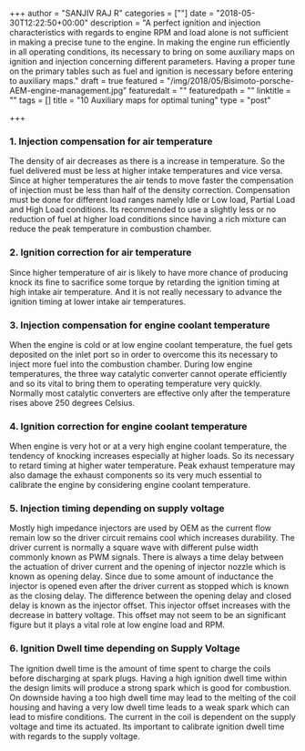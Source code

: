 +++
author = "SANJIV RAJ R"
categories = [""]
date = "2018-05-30T12:22:50+00:00"
description = "A perfect ignition and injection characteristics with regards to engine RPM and load alone is not sufficient in making a precise tune to the engine. In making the engine run efficiently in all operating conditions, its necessary to bring on some auxiliary maps on ignition and injection concerning different parameters. Having a proper tune on the primary tables such as fuel and ignition is necessary before entering to auxiliary maps."
draft = true
featured = "/img/2018/05/Bisimoto-porsche-AEM-engine-management.jpg"
featuredalt = ""
featuredpath = ""
linktitle = ""
tags = []
title = "10 Auxiliary maps for optimal tuning"
type = "post"

+++
### 1. Injection compensation for air temperature

The density of air decreases as there is a increase in temperature. So the fuel delivered must be less at higher intake temperatures and vice versa. Since at higher temperatures the air tends to move faster the compensation of injection must be less than half of the density correction. Compensation must be done for different load ranges namely Idle or Low load, Partial Load and High Load conditions. Its recommended to use a slightly less or no reduction of fuel at higher load conditions since having a rich mixture can reduce the peak temperature in combustion chamber.

### 2. Ignition correction for air temperature

Since higher temperature of air is likely to have more chance of producing knock its fine to sacrifice some torque by retarding the ignition timing at high intake air temperature. And it is not really necessary to advance the ignition timing at lower intake air temperatures.

### 3. Injection compensation for engine coolant temperature

When the engine is cold or at low engine coolant temperature, the fuel gets deposited on the inlet port so in order to overcome this its necessary to inject more fuel into the combustion chamber. During low engine temperatures, the three way catalytic converter cannot operate efficiently and so its vital to bring them to operating temperature very quickly. Normally most catalytic converters are effective only after the temperature rises above 250 degrees Celsius.

### 4. Ignition correction for engine coolant temperature

When engine is very hot or at a very high engine coolant temperature, the tendency of knocking increases especially at higher loads. So its necessary to retard timing at higher water temperature. Peak exhaust temperature may also damage the exhaust components so its very much essential to calibrate the engine by considering engine coolant temperature.

### 5. Injection timing depending on supply voltage

Mostly high impedance injectors are used by OEM as the current flow remain low so the driver circuit remains cool which increases durability. The driver current is normally a square wave with different pulse width commonly known as PWM signals. There is always a time delay between the actuation of driver current and the opening of injector nozzle which is known as opening delay. Since due to some amount of inductance the injector is opened even after the driver current as stopped which is known as the closing delay. The difference between the opening delay and closed delay is known as the injector offset. This injector offset increases with the decrease in battery voltage. This offset may not seem to be an significant figure but it plays a vital role at low engine load and RPM. 

### 6. Ignition Dwell time depending on Supply Voltage

The ignition dwell time is the amount of time spent to charge the coils before discharging at spark plugs. Having a high ignition dwell time within the design limits will produce a strong spark which is good for combustion. On downside having a too high dwell time may lead to the melting of the coil housing and having a very low dwell time leads to a weak spark which can lead to misfire conditions. The current in the coil is dependent on the supply voltage and time its actuated. Its important to calibrate ignition dwell time with regards to the supply voltage.
